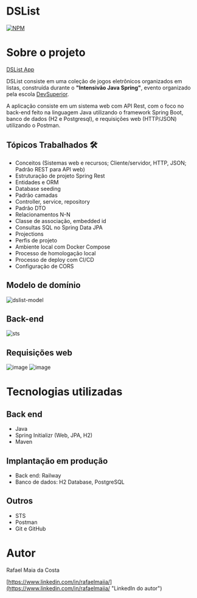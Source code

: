 # DSList
[![NPM](https://img.shields.io/npm/l/react)](https://github.com/rafaelmaiia/dslist/blob/main/LICENSE) 

# Sobre o projeto

[DSList App](dslist-production-da83.up.railway.app)

DSList consiste em uma coleção de jogos eletrônicos organizados em listas, construída durante o **"Intensivão Java Spring"**, evento organizado pela escola [DevSuperior](https://devsuperior.com "Site da DevSuperior").

A aplicação consiste em um sistema web com API Rest, com o foco no back-end feito na linguagem Java utilizando o framework Spring Boot, banco de dados (H2 e Postgresql), e requisições web (HTTP/JSON) utilizando o Postman.

## Tópicos Trabalhados 🛠
 - Conceitos (Sistemas web e recursos; Cliente/servidor, HTTP, JSON; Padrão REST para API web)
 - Estruturação de projeto Spring Rest
 - Entidades e ORM
 - Database seeding
 - Padrão camadas
 - Controller, service, repository
 - Padrão DTO
 - Relacionamentos N-N
 - Classe de associação, embedded id
 - Consultas SQL no Spring Data JPA
 - Projections
 - Perfis de projeto
 - Ambiente local com Docker Compose
 - Processo de homologação local
 - Processo de deploy com CI/CD
 - Configuração de CORS

## Modelo de domínio
![dslist-model](https://github.com/rafaelmaiia/dslist/assets/106180433/8dde55a1-4ae6-4e7e-98b1-a4ff0af193ef)

## Back-end
![sts](https://github.com/rafaelmaiia/dslist/assets/106180433/2f01be27-d0a3-4270-85f0-865a26318338)

## Requisições web
![image](https://github.com/rafaelmaiia/dslist/assets/106180433/453f33ce-7019-4482-9e12-d5777b880f6d)
![image](https://github.com/rafaelmaiia/dslist/assets/106180433/19925798-d37d-4672-8598-2db878ff16e6)

# Tecnologias utilizadas
## Back end
- Java
- Spring Initializr (Web, JPA, H2)
- Maven
## Implantação em produção
- Back end: Railway
- Banco de dados: H2 Database, PostgreSQL
## Outros
- STS
- Postman
- Git e GitHub

# Autor

Rafael Maia da Costa

[https://www.linkedin.com/in/rafaelmaiia/](https://www.linkedin.com/in/rafaelmaiia/ "LinkedIn do autor")
